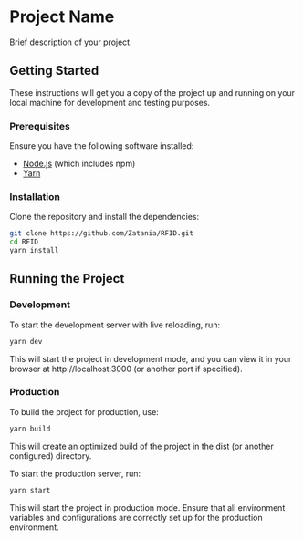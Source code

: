 # Project Name

Brief description of your project.

## Getting Started

These instructions will get you a copy of the project up and running on your local machine for development and testing purposes.

### Prerequisites

Ensure you have the following software installed:

- [Node.js](https://nodejs.org/) (which includes npm)
- [Yarn](https://yarnpkg.com/)

### Installation

Clone the repository and install the dependencies:

```bash
git clone https://github.com/Zatania/RFID.git
cd RFID
yarn install
```

## Running the Project

### Development

To start the development server with live reloading, run:

```bash
yarn dev
```

This will start the project in development mode, and you can view it in your browser at http://localhost:3000 (or another port if specified).

### Production

To build the project for production, use:

```bash
yarn build
```

This will create an optimized build of the project in the dist (or another configured) directory.

To start the production server, run:

```bash
yarn start
```

This will start the project in production mode. Ensure that all environment variables and configurations are correctly set up for the production environment.

